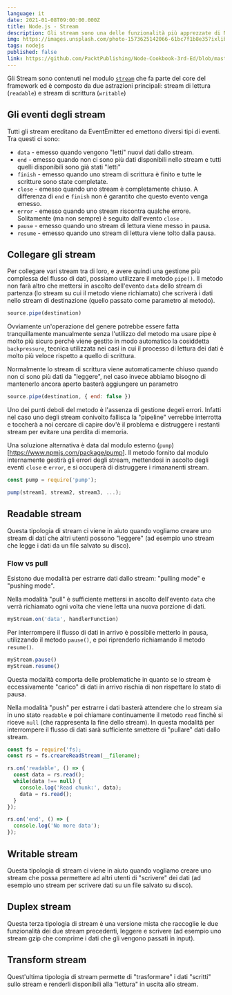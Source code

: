 ```yaml
---
language: it
date: 2021-01-08T09:00:00.000Z
title: Node.js - Stream
description: Gli stream sono una delle funzionalità più apprezzate di Node. Permettono di lavorare con grosse mole di dati in ambienti con risorse limitate.
img: https://images.unsplash.com/photo-1573625142066-61bc7f1b8e35?ixlib=rb-1.2.1&ixid=MnwxMjA3fDB8MHxzZWFyY2h8MjN8fHN0cmVhbXxlbnwwfHwwfHw%3D&auto=format&fit=crop&w=900&q=60
tags: nodejs
published: false
link: https://github.com/PacktPublishing/Node-Cookbook-3rd-Ed/blob/master/04-Using-Streams.pdf
---
```


Gli Stream sono contenuti nel modulo [`stream`](https://nodejs.org/api/stream.html) che fa parte del core del framework ed è composto da due astrazioni principali: stream di lettura (`readable`) e stream di scrittura (`writable`)

## Gli eventi degli stream

Tutti gli stream ereditano da EventEmitter ed emettono diversi tipi di eventi. Tra questi ci sono:

- `data` - emesso quando vengono "letti" nuovi dati dallo stream.
- `end` - emesso quando non ci sono più dati disponibili nello stream e tutti quelli disponibili sono già stati "letti"
- `finish` - emesso quando uno stream di scrittura è finito e tutte le scritture sono state completate.
- `close` - emesso quando uno stream è completamente chiuso. A differenza di `end` e `finish` non è garantito che questo evento venga emesso.
- `error` - emesso quando uno stream riscontra qualche errore. Solitamente (ma non sempre) è seguito dall'evento `close` .
- `pause` - emesso quando uno stream di lettura viene messo in pausa.
- `resume` - emesso quando uno stream di lettura viene tolto dalla pausa.

## Collegare gli stream

Per collegare vari stream tra di loro, e avere quindi una gestione più complessa del flusso di dati, possiamo utilizzare il metodo `pipe()`. Il metodo non farà altro che mettersi in ascolto dell'evento `data` dello stream di partenza (lo stream su cui il metodo viene richiamato) che scriverà i dati nello stream di destinazione (quello passato come parametro al metodo).

```javascript
source.pipe(destination)
```

Ovviamente un'operazione del genere potrebbe essere fatta tranquillamente manualmente senza l'utilizzo del metodo ma usare pipe è molto più sicuro perchè viene gestito in modo automatico la cosiddetta `backpressure`, tecnica utilizzata nei casi in cui il processo di lettura dei dati è molto più veloce rispetto a quello di scrittura.

Normalmente lo stream di scrittura viene automaticamente chiuso quando non ci sono più dati da "leggere", nel caso invece abbiamo bisogno di mantenerlo ancora aperto basterà aggiungere un parametro

```javascript
source.pipe(destination, { end: false })
```

Uno dei punti deboli del metodo è l'assenza di gestione degeli errori. Infatti nel caso uno degli stream conivolto fallisca la "pipeline" verrebbe interrotta e toccherà a noi cercare di capire dov'è il problema e distruggere i restanti stream per evitare una perdita di memoria.

Una soluzione alternativa è data dal modulo esterno (`pump`)[https://www.npmjs.com/package/pump]. Il metodo fornito dal modulo internamente gestirà gli errori degli stream, mettendosi in ascolto degli eventi `close` e `error`, e si occuperà di distruggere i rimananenti stream.

```javascript
const pump = require('pump');

pump(stream1, stream2, stream3, ...);
```

## Readable stream

Questa tipologia di stream ci viene in aiuto quando vogliamo creare uno stream di dati che altri utenti possono "leggere" (ad esempio uno stream che legge i dati da un file salvato su disco).

### Flow vs pull

Esistono due modalità per estrarre dati dallo stream: "pulling mode" e "pushing mode".

Nella modalità "pull" è sufficiente mettersi in ascolto dell'evento `data` che verrà richiamato ogni volta che viene letta una nuova porzione di dati.

```javascript
myStream.on('data', handlerFunction)
```

Per interrompere il flusso di dati in arrivo è possibile metterlo in pausa, utilizzando il metodo `pause()`, e poi riprenderlo richiamando il metodo `resume()`.

```javascript
myStream.pause()
myStream.resume()
```

Questa modalità comporta delle problematiche in quanto se lo stream è eccessivamente "carico" di dati in arrivo rischia di non rispettare lo stato di pausa.

Nella modalità "push" per estrarre i dati basterà attendere che lo stream sia in uno stato `readable` e poi chiamare continuamente il metodo `read` finchè si riceve `null` (che rappresenta la fine dello stream). In questa modalità per interrompere il flusso di dati sarà sufficiente smettere di "pullare" dati dallo stream.

```javascript
const fs = require('fs);
const rs = fs.creareReadStream(__filename);

rs.on('readable', () => {
  const data = rs.read();
  while(data !== null) {
    console.log('Read chunk:', data);
    data = rs.read();
  }
});

rs.on('end', () => {
  console.log('No more data');
});
```

## Writable stream

Questa tipologia di stream ci viene in aiuto quando vogliamo creare uno stream che possa permettere ad altri utenti di "scrivere" dei dati (ad esempio uno stream per scrivere dati su un file salvato su disco).

## Duplex stream

Questa terza tipologia di stream è una versione mista che raccoglie le due funzionalità dei due stream precedenti, leggere e scrivere (ad esempio uno stream gzip che comprime i dati che gli vengono passati in input).

## Transform stream

Quest'ultima tipologia di stream permette di "trasformare" i dati "scritti" sullo stream e renderli disponibili alla "lettura" in uscita allo stream.
